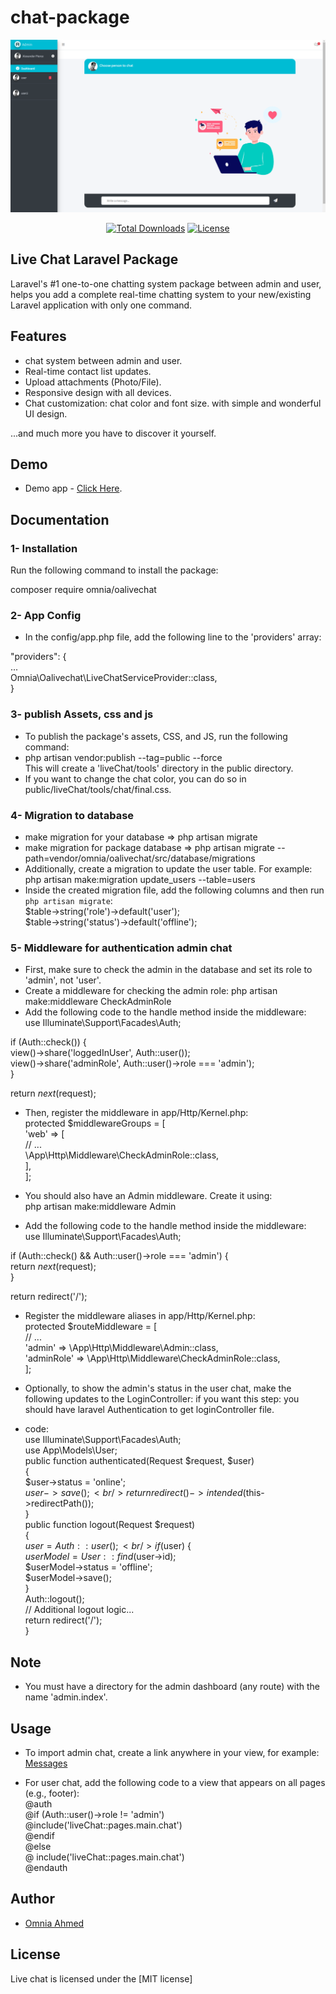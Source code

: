 # chat-package

<p style="text-align:center;width:100%;"><img src="/art/preview.png" alt="Live chat Laravel Package"></p>

<p align="center">
<a href="https://packagist.org/packages/omnia/oalivechat"><img src="https://poser.pugx.org/munafio/chatify/downloads?style=flat-square" alt="Total Downloads"></a>
<a href="https://packagist.org/packages/omnia/oalivechat"><img src="https://poser.pugx.org/munafio/chatify/license?style=flat-square" alt="License"></a>
</p>

## Live Chat Laravel Package

Laravel's #1 one-to-one chatting system package between admin and user, helps you add a complete real-time chatting system to your new/existing Laravel application with only one command.

## Features

- chat system between admin and user.
- Real-time contact list updates.
- Upload attachments (Photo/File).
- Responsive design with all devices.
- Chat customization: chat color and font size.
  with simple and wonderful UI design.

...and much more you have to discover it yourself.

## Demo

- Demo app - [Click Here](https://github.com/OmniaAhmed208/live_chat_demo).

## Documentation

### 1- Installation 

Run the following command to install the package:<br/>

composer require omnia/oalivechat

### 2- App Config

- In the config/app.php file, add the following line to the 'providers' array: <br/>

"providers": { <br/>
  ... <br/>
  Omnia\Oalivechat\LiveChatServiceProvider::class, <br/>
}

### 3- publish Assets, css and js

- To publish the package's assets, CSS, and JS, run the following command:
- php artisan vendor:publish --tag=public --force <br/>
 This will create a 'liveChat/tools' directory in the public directory. <br/>
- If you want to change the chat color, you can do so in public/liveChat/tools/chat/final.css.

### 4- Migration to database

- make migration for your database => php artisan migrate
- make migration for package database => php artisan migrate --path=vendor/omnia/oalivechat/src/database/migrations
- Additionally, create a migration to update the user table. For example:  <br/>
 php artisan make:migration update_users --table=users 
- Inside the created migration file, add the following columns and then run `php artisan migrate`: <br/>
$table->string('role')->default('user'); </br>
$table->string('status')->default('offline');

### 5- Middleware for authentication admin chat

- First, make sure to check the admin in the database and set its role to 'admin', not 'user'.
- Create a middleware for checking the admin role: php artisan make:middleware CheckAdminRole 
- Add the following code to the handle method inside the middleware: <br/>
use Illuminate\Support\Facades\Auth; <br/>

if (Auth::check()) { <br/>
  view()->share('loggedInUser', Auth::user()); <br/>
  view()->share('adminRole', Auth::user()->role === 'admin'); <br/>
} <br/>

return $next($request);

- Then, register the middleware in app/Http/Kernel.php:  <br/>
protected $middlewareGroups = [ <br/>
  'web' => [ <br/>
    // ... <br/>
    \App\Http\Middleware\CheckAdminRole::class, <br/>
  ], <br/>
];

- You should also have an Admin middleware. Create it using: <br/>
 php artisan make:middleware Admin
- Add the following code to the handle method inside the middleware:<br/>
use Illuminate\Support\Facades\Auth; <br/>

if (Auth::check() && Auth::user()->role === 'admin') { <br/>
  return $next($request); <br/>
} <br/>

return redirect('/');

- Register the middleware aliases in app/Http/Kernel.php: <br/>
protected $routeMiddleware = [ <br/>
  // ... <br/>
  'admin' => \App\Http\Middleware\Admin::class, <br/>
  'adminRole' => \App\Http\Middleware\CheckAdminRole::class, <br/>
]; 

- Optionally, to show the admin's status in the user chat, make the following updates to the LoginController:
if you want this step: you should have laravel Authentication to get loginController file.

- code:<br/>
use Illuminate\Support\Facades\Auth; <br/>
use App\Models\User; <br/>
public function authenticated(Request $request, $user) <br/>
{<br/>
    $user->status = 'online';<br/>
    $user->save();<br/>
    return redirect()->intended($this->redirectPath());<br/>
}<br/>
public function logout(Request $request) <br/>
{<br/>
  $user = Auth::user();<br/>
  if ($user) { <br/>
      $userModel = User::find($user->id);<br/>
      $userModel->status = 'offline';<br/>
      $userModel->save();<br/>
  }<br/>
  Auth::logout();<br/>
  // Additional logout logic... <br/>
  return redirect('/'); <br/>
}

## Note

- You must have a directory for the admin dashboard (any route) with the name 'admin.index'.

## Usage

- To import admin chat, create a link anywhere in your view, for example: <br/>
<a href="{{ route('admin.chat') }}">Messages</a> <br/>

- For user chat, add the following code to a view that appears on all pages (e.g., footer):<br/>
  @auth <br/>
    @if (Auth::user()->role != 'admin') <br/>
        @include('liveChat::pages.main.chat') <br/>
    @endif <br/>
  @else <br/>
    @ include('liveChat::pages.main.chat')<br/>
  @endauth

## Author

- [Omnia Ahmed](https://omnia-ahmed.onrender.com/index)

## License

Live chat is licensed under the [MIT license]

